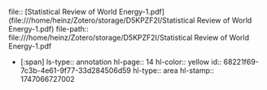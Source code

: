 file:: [Statistical Review of World Energy-1.pdf](file:///home/heinz/Zotero/storage/D5KPZF2I/Statistical Review of World Energy-1.pdf)
file-path:: file:///home/heinz/Zotero/storage/D5KPZF2I/Statistical Review of World Energy-1.pdf

- [:span]
  ls-type:: annotation
  hl-page:: 14
  hl-color:: yellow
  id:: 68221f69-7c3b-4e61-9f77-33d284506d59
  hl-type:: area
  hl-stamp:: 1747066727002